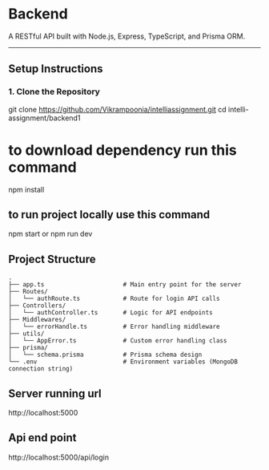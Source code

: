 # Backend

A RESTful API built with Node.js, Express, TypeScript, and Prisma ORM.

---

##  Setup Instructions

### 1. Clone the Repository 


git clone https://github.com/Vikrampoonia/intelliassignment.git
cd intelli-assignment/backend1

# to download dependency run this command
npm install

## to run project locally use this command
npm start or npm run dev

## Project Structure
```
.
├── app.ts                      # Main entry point for the server
├── Routes/
│   └── authRoute.ts            # Route for login API calls
├── Controllers/
│   └── authController.ts       # Logic for API endpoints
├── Middlewares/
│   └── errorHandle.ts          # Error handling middleware
├── utils/
│   └── AppError.ts             # Custom error handling class
├── prisma/
│   └── schema.prisma           # Prisma schema design
└── .env                        # Environment variables (MongoDB connection string)
```

## Server running url
http://localhost:5000

## Api end point
http://localhost:5000/api/login



